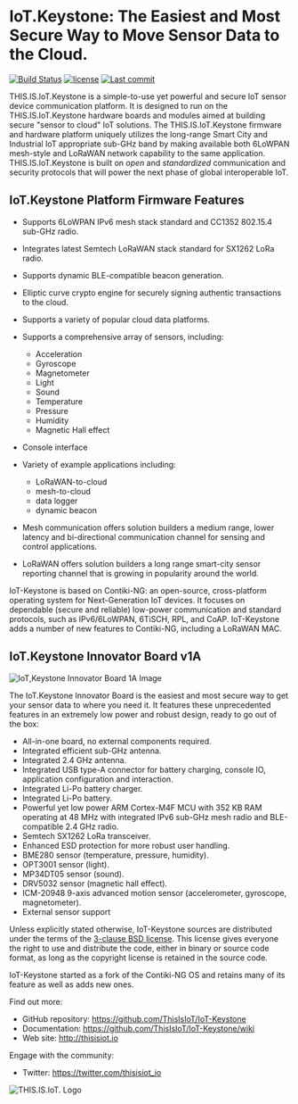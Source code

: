 # IoT.Keystone: The Easiest and Most Secure Way to Move Sensor Data to the Cloud.

[![Build Status](https://travis-ci.org/contiki-ng/contiki-ng.svg?branch=master)](https://travis-ci.org/thisisiot/iot-keystone/branches)
[![license](https://img.shields.io/badge/license-3--clause%20bsd-brightgreen.svg)](https://github.com/thisisiot/iot-keystone/blob/master/LICENSE.md)
[![Last commit](https://img.shields.io/github/last-commit/contiki-ng/contiki-ng.svg)](https://github.com/thisisiot/iot-keystone/commit/HEAD)


THIS.IS.IoT.Keystone is a simple-to-use yet powerful and secure IoT sensor device communication platform. It is designed to run on the THIS.IS.IoT.Keystone hardware boards and modules aimed at building secure "sensor to cloud" IoT solutions.  The THIS.IS.IoT.Keystone firmware and hardware platform uniquely utilizes the long-range Smart City and Industrial IoT appropriate sub-GHz band by making available both 6LoWPAN mesh-style and LoRaWAN network capability to the same application.  THIS.IS.IoT.Keystone is built on *open* and *standardized* communication and security protocols that will power the next phase of global interoperable IoT.

## IoT.Keystone Platform Firmware Features

* Supports 6LoWPAN IPv6 mesh stack standard and CC1352 802.15.4 sub-GHz radio.
* Integrates latest Semtech LoRaWAN stack standard for SX1262 LoRa radio.
* Supports dynamic BLE-compatible beacon generation.
* Elliptic curve crypto engine for securely signing authentic transactions to the cloud.
* Supports a variety of popular cloud data platforms.
* Supports a comprehensive array of sensors, including:
  * Acceleration
  * Gyroscope
  * Magnetometer
  * Light 
  * Sound 
  * Temperature
  * Pressure
  * Humidity
  * Magnetic Hall effect
* Console interface
* Variety of example applications including:
  * LoRaWAN-to-cloud
  * mesh-to-cloud
  * data logger
  * dynamic beacon
  

* Mesh communication offers solution builders a medium range, lower latency and bi-directional communication channel for sensing and control applications.

* LoRaWAN offers solution builders a long range smart-city sensor reporting channel that is growing in popularity around the world.

IoT-Keystone is based on Contiki-NG: an open-source, cross-platform operating system for Next-Generation IoT devices. It focuses on dependable (secure and reliable) low-power communication and standard protocols, such as IPv6/6LoWPAN, 6TiSCH, RPL, and CoAP.  IoT-Keystone adds a number of new features to Contiki-NG, including a LoRaWAN MAC.

## IoT.Keystone Innovator Board v1A

![IoT,Keystone Innovator Board 1A Image](https://cdn.shopify.com/s/files/1/0040/2407/4309/files/keystone_1A_innovator_board_callouts_v3.png?237568988447593170)

The IoT.Keystone Innovator Board is the easiest and most secure way to get your sensor data to where you need it.  It features these unprecedented features in an extremely low power and robust design, ready to go out of the box:

* All-in-one board, no external components required.
* Integrated efficient sub-GHz antenna.
* Integrated 2.4 GHz antenna.
* Integrated USB type-A connector for battery charging, console IO, application configuration and interaction.
* Integrated Li-Po battery charger.
* Integrated Li-Po battery.
* Powerful yet low power ARM Cortex-M4F MCU with 352 KB RAM operating at 48 MHz with integrated IPv6 sub-GHz mesh radio and BLE-compatible 2.4 GHz radio.
* Semtech SX1262 LoRa transceiver.
* Enhanced ESD protection for more robust user handling.
* BME280 sensor (temperature, pressure, humidity).
* OPT3001 sensor (light).
* MP34DT05 sensor (sound).
* DRV5032 sensor (magnetic hall effect).
* ICM-20948 9-axis advanced motion sensor (accelerometer, gyroscope, magnetometer).
* External sensor support



Unless explicitly stated otherwise, IoT-Keystone sources are distributed under
the terms of the [3-clause BSD license](LICENSE.md). This license gives
everyone the right to use and distribute the code, either in binary or
source code format, as long as the copyright license is retained in
the source code.

IoT-Keystone started as a fork of the Contiki-NG OS and retains many of its feature as well as adds new ones.

Find out more:

* GitHub repository: https://github.com/ThisIsIoT/IoT-Keystone
* Documentation: https://github.com/ThisIsIoT/IoT-Keystone/wiki
* Web site: http://thisisiot.io

Engage with the community:

* Twitter: https://twitter.com/thisisiot_io

![THIS.IS.IoT. Logo](https://cdn.shopify.com/s/files/1/0040/2407/4309/files/thisisIOT_logo_white_bg_274px.png?237568988447593170)

